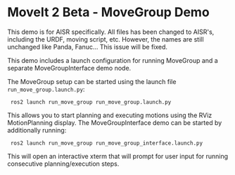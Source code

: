 
# MoveIt 2 Beta - MoveGroup Demo

This demo is for AISR specifically. All files has been changed to AISR's, including the URDF, moving script, etc. However, the names are still unchanged like Panda, Fanuc... This issue will be fixed.

This demo includes a launch configuration for running MoveGroup and a separate MoveGroupInterface demo node.
 
The MoveGroup setup can be started using the launch file `run_move_group.launch.py`:
 
     ros2 launch run_move_group run_move_group.launch.py
     
This allows you to start planning and executing motions using the RViz MotionPlanning display.
The MoveGroupInterface demo can be started by additionally running:

     ros2 launch run_move_group run_move_group_interface.launch.py
     
This will open an interactive xterm that will prompt for user input for running consecutive planning/execution steps.
